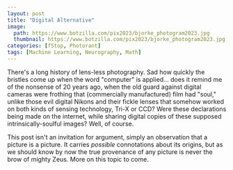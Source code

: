 ```yaml
---
layout: post
title: "Digital Alternative"
image:
  path: https://www.botzilla.com/pix2023/bjorke_photogram2023.jpg
  thumbnail: https://www.botzilla.com/pix2023/bjorke_photogram2023.jpg
categories: [fStop, Photorant]
tags: [Machine Learning, Neurography, Math]
---
```


There's a long history of lens-less photography. Sad how quickly the bristles come up when the word "computer" is applied... does it remind me of the nonsense of 20 years ago, when the old guard against digital cameras were frothing that (commercially manufactured) film had "soul," unlike those evil digital Nikons and their fickle lenses that somehow worked on both kinds of sensing technology, Tri-X or CCD? Were these declarations being made on the internet, while sharing digital copies of these supposed intrinsically-soulful images? Well, of course.

This post isn't an invitation for argument, simply an observation that a picture is a picture. It carries _possible_ connotations about its origins, but as we should know by now the true provenance of any picture is never the brow of mighty Zeus. More on this topic to come.
